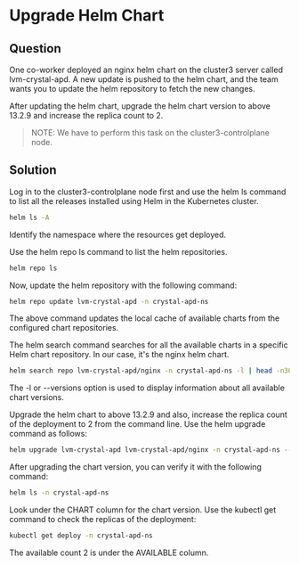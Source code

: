 # Upgrade Helm Chart

## Question

One co-worker deployed an nginx helm chart on the cluster3 server called lvm-crystal-apd. A new update is pushed
to the helm chart, and the team wants you to update the helm repository to fetch the new changes.

After updating the helm chart, upgrade the helm chart version to above 13.2.9 and increase the replica count to 2.

> NOTE: We have to perform this task on the cluster3-controlplane node.

## Solution

Log in to the cluster3-controlplane node first and use the helm ls command to list all the releases installed using
Helm in the Kubernetes cluster.

```bash
helm ls -A
```

Identify the namespace where the resources get deployed.

Use the helm repo ls command to list the helm repositories.

```bash
helm repo ls
```

Now, update the helm repository with the following command:

```bash
helm repo update lvm-crystal-apd -n crystal-apd-ns
```

The above command updates the local cache of available charts from the configured chart repositories.

The helm search command searches for all the available charts in a specific Helm chart repository. In our
case, it's the nginx helm chart.

```bash
helm search repo lvm-crystal-apd/nginx -n crystal-apd-ns -l | head -n30
```

The -l or --versions option is used to display information about all available chart versions.

Upgrade the helm chart to above 13.2.9 and also, increase the replica count of the deployment to 2 from the
command line. Use the helm upgrade command as follows:

```bash
helm upgrade lvm-crystal-apd lvm-crystal-apd/nginx -n crystal-apd-ns --version=13.2.12 --set replicaCount=2
```

After upgrading the chart version, you can verify it with the following command:

```bash
helm ls -n crystal-apd-ns
```

Look under the CHART column for the chart version. Use the kubectl get command to check the replicas of the deployment:

```bash
kubectl get deploy -n crystal-apd-ns
```

The available count 2 is under the AVAILABLE column.
